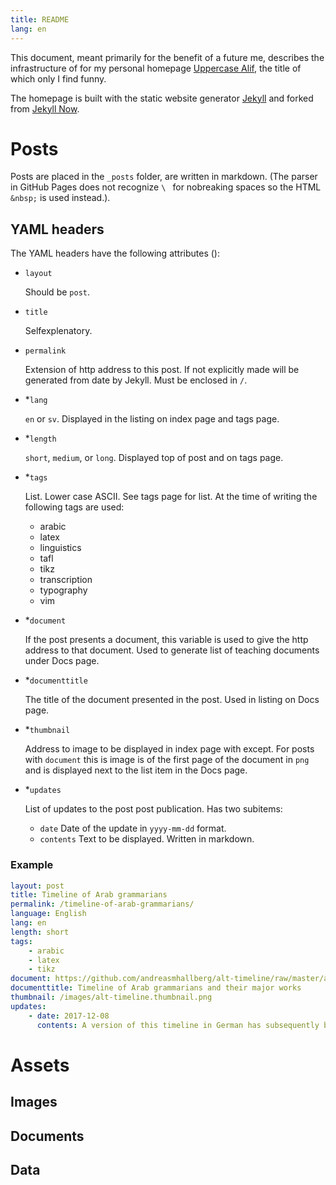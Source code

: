 ```yaml
---
title: README
lang: en
---
```


This document, meant primarily for the benefit of a future me, describes the infrastructure of for my personal homepage [Uppercase Alif](andreasmhallberg.github.io), the title of which only I find funny.

The homepage is built with the static website generator [Jekyll](https://jekyllrb.com/) and forked from [Jekyll Now](https://github.com/barryclark/jekyll-now).

# Posts

Posts are placed in the `_posts` folder, are written in markdown. (The parser in GitHub Pages does not recognize `\ ` for nobreaking spaces so the HTML `&nbsp;` is used instead.).

## YAML headers

The YAML headers have the following attributes ():

- `layout`

    Should be `post`.

- `title` 

    Selfexplenatory.

- `permalink`

    Extension of http address to this post. If not explicitly made will be generated from date by Jekyll. Must be enclosed in `/`.

- \*`lang`

    `en` or `sv`. Displayed in the listing on index page and tags page. 

- \*`length`

    `short`, `medium`, or `long`. Displayed top of post and on tags page. 

- \*`tags`

    List. Lower case ASCII. See tags page for list. At the time of writing the following tags are used:

    - arabic
    - latex
    - linguistics
    - tafl
    - tikz
    - transcription
    - typography
    - vim

- \*`document`

    If the post presents a document, this variable is used to give the http address to that document. Used to generate list of teaching documents under Docs page.

- \*`documenttitle`

    The title of the document presented in the post. Used in listing on Docs page. 

- \*`thumbnail`

    Address to image to be displayed in index page with except. For posts with `document` this is image is of the first page of the document in `png` and is displayed next to the list item in the Docs page.

- \*`updates`

    List of updates to the post post publication. Has two subitems:

    - `date` Date of the update in `yyyy-mm-dd` format.
    - `contents` Text to be displayed. Written in markdown.

### Example

``` yml
layout: post
title: Timeline of Arab grammarians
permalink: /timeline-of-arab-grammarians/
language: English
lang: en
length: short
tags:
    - arabic
    - latex
    - tikz
document: https://github.com/andreasmhallberg/alt-timeline/raw/master/alt-timeline.pdf
documenttitle: Timeline of Arab grammarians and their major works
thumbnail: /images/alt-timeline.thumbnail.png
updates: 
    - date: 2017-12-08
      contents: A version of this timeline in German has subsequently been published in *Einführung in die arabische Grammatiktradition* by Frank Weigelt (Harrowitz, 2017).  
```

# Assets

## Images

## Documents

## Data
